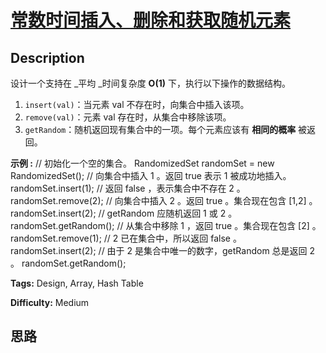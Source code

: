 # [常数时间插入、删除和获取随机元素][title]

## Description

设计一个支持在 _平均  _时间复杂度 **O(1)**  下，执行以下操作的数据结构。

  1. `insert(val)`：当元素 val 不存在时，向集合中插入该项。
  2. `remove(val)`：元素 val 存在时，从集合中移除该项。
  3. `getRandom`：随机返回现有集合中的一项。每个元素应该有 **相同的概率** 被返回。

**示例 :**
            // 初始化一个空的集合。    RandomizedSet randomSet = new RandomizedSet();        // 向集合中插入 1 。返回 true 表示 1 被成功地插入。    randomSet.insert(1);        // 返回 false ，表示集合中不存在 2 。    randomSet.remove(2);        // 向集合中插入 2 。返回 true 。集合现在包含 [1,2] 。    randomSet.insert(2);        // getRandom 应随机返回 1 或 2 。    randomSet.getRandom();        // 从集合中移除 1 ，返回 true 。集合现在包含 [2] 。    randomSet.remove(1);        // 2 已在集合中，所以返回 false 。    randomSet.insert(2);        // 由于 2 是集合中唯一的数字，getRandom 总是返回 2 。    randomSet.getRandom();    


**Tags:** Design, Array, Hash Table

**Difficulty:** Medium

## 思路

[title]: https://leetcode-cn.com/problems/insert-delete-getrandom-o1
